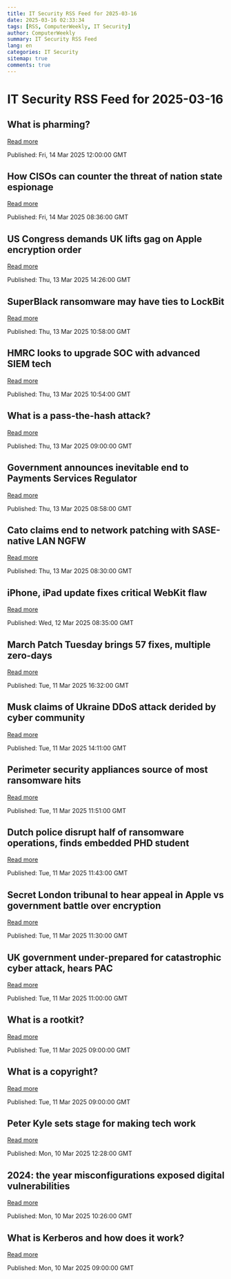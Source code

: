 ```yaml
---
title: IT Security RSS Feed for 2025-03-16
date: 2025-03-16 02:33:34
tags: [RSS, ComputerWeekly, IT Security]
author: ComputerWeekly
summary: IT Security RSS Feed
lang: en
categories: IT Security
sitemap: true
comments: true
---
```


# IT Security RSS Feed for 2025-03-16

## What is pharming?
[Read more](https://www.techtarget.com/searchsecurity/definition/pharming)

Published: Fri, 14 Mar 2025 12:00:00 GMT

## How CISOs can counter the threat of nation state espionage
[Read more](https://www.computerweekly.com/opinion/How-CISOs-can-counter-the-threat-of-nation-state-espionage)

Published: Fri, 14 Mar 2025 08:36:00 GMT

## US Congress demands UK lifts gag on Apple encryption order
[Read more](https://www.computerweekly.com/news/366620601/US-Congress-demands-UK-lifts-gag-on-Apple-encryption-order)

Published: Thu, 13 Mar 2025 14:26:00 GMT

## SuperBlack ransomware may have ties to LockBit
[Read more](https://www.computerweekly.com/news/366620584/SuperBlack-ransomware-may-have-ties-to-LockBit)

Published: Thu, 13 Mar 2025 10:58:00 GMT

## HMRC looks to upgrade SOC with advanced SIEM tech
[Read more](https://www.computerweekly.com/news/366620679/HMRC-looks-to-upgrade-SOC-with-advanced-SIEM-tech)

Published: Thu, 13 Mar 2025 10:54:00 GMT

## What is a pass-the-hash attack?
[Read more](https://www.techtarget.com/searchsecurity/definition/pass-the-hash-attack)

Published: Thu, 13 Mar 2025 09:00:00 GMT

## Government announces inevitable end to Payments Services Regulator
[Read more](https://www.computerweekly.com/news/366620697/Government-announces-inevitable-end-to-Payments-Services-Regulator)

Published: Thu, 13 Mar 2025 08:58:00 GMT

## Cato claims end to network patching with SASE-native LAN NGFW
[Read more](https://www.computerweekly.com/news/366620583/Cato-claims-end-to-network-patching-with-SASE-native-LAN-NGFW)

Published: Thu, 13 Mar 2025 08:30:00 GMT

## iPhone, iPad update fixes critical WebKit flaw
[Read more](https://www.computerweekly.com/news/366620470/iPhone-iPad-update-fixes-critical-WebKit-flaw)

Published: Wed, 12 Mar 2025 08:35:00 GMT

## March Patch Tuesday brings 57 fixes, multiple zero-days
[Read more](https://www.computerweekly.com/news/366620545/March-Patch-Tuesday-brings-57-fixes-multiple-zero-days)

Published: Tue, 11 Mar 2025 16:32:00 GMT

## Musk claims of Ukraine DDoS attack derided by cyber community
[Read more](https://www.computerweekly.com/news/366620595/Musk-claims-of-Ukraine-DDoS-attack-derided-by-cyber-community)

Published: Tue, 11 Mar 2025 14:11:00 GMT

## Perimeter security appliances source of most ransomware hits
[Read more](https://www.computerweekly.com/news/366620362/Perimeter-security-appliances-source-of-most-ransomware-hits)

Published: Tue, 11 Mar 2025 11:51:00 GMT

## Dutch police disrupt half of ransomware operations, finds embedded PHD student
[Read more](https://www.computerweekly.com/news/366620387/Dutch-police-disrupt-half-of-ransomware-operations-finds-embedded-PHD-student)

Published: Tue, 11 Mar 2025 11:43:00 GMT

## Secret London tribunal to hear appeal in Apple vs government battle over encryption
[Read more](https://www.computerweekly.com/news/366620363/Secret-London-tribunal-to-hear-appeal-in-Apple-vs-government-battle-over-encryption)

Published: Tue, 11 Mar 2025 11:30:00 GMT

## UK government under-prepared for catastrophic cyber attack, hears PAC
[Read more](https://www.computerweekly.com/news/366620361/UK-government-under-prepared-for-catastrophic-cyber-attack-hears-PAC)

Published: Tue, 11 Mar 2025 11:00:00 GMT

## What is a rootkit?
[Read more](https://www.techtarget.com/searchsecurity/definition/rootkit)

Published: Tue, 11 Mar 2025 09:00:00 GMT

## What is a copyright?
[Read more](https://www.techtarget.com/searchsecurity/definition/copyright)

Published: Tue, 11 Mar 2025 09:00:00 GMT

## Peter Kyle sets stage for making tech work
[Read more](https://www.computerweekly.com/news/366620502/Peter-Kyle-sets-stage-for-making-tech-work)

Published: Mon, 10 Mar 2025 12:28:00 GMT

## 2024: the year misconfigurations exposed digital vulnerabilities
[Read more](https://www.computerweekly.com/opinion/2024-the-year-misconfigurations-exposed-digital-vulnerabilities)

Published: Mon, 10 Mar 2025 10:26:00 GMT

## What is Kerberos and how does it work?
[Read more](https://www.techtarget.com/searchsecurity/definition/Kerberos)

Published: Mon, 10 Mar 2025 09:00:00 GMT

